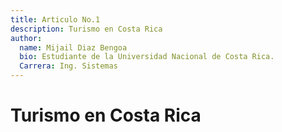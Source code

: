 ```yaml
---
title: Articulo No.1
description: Turismo en Costa Rica
author:
  name: Mijail Diaz Bengoa
  bio: Estudiante de la Universidad Nacional de Costa Rica.
  Carrera: Ing. Sistemas
---
```

# Turismo en Costa Rica
<info-box>
  <template #info-box>
  <center><img src="https://www.larepublica.net/storage/images/2019/08/16/20190816074648.turismo.jpg" width="700" /></center>
  <hr>
    <p>Costa Rica, un pequeño paraíso centroamericano, se ha destacado como un destino turístico de renombre mundial gracias a su asombrosa biodiversidad y su compromiso con la conservación del medio ambiente. Rodeado por el océano Pacífico y el mar Caribe, el país ofrece una variada gama de experiencias costeras que atraen a viajeros de todas partes. Sus playas de arenas blancas y doradas, bordeadas por exuberantes selvas tropicales, son el escenario perfecto para el relax y la aventura.
</p><p>
El turismo en Costa Rica se enmarca en un enfoque sostenible y ecológico, con una vasta red de parques nacionales y reservas biológicas que protegen una rica variedad de hábitats y especies. Desde las tortugas marinas que desovan en las playas hasta las coloridas aves tropicales que revolotean en los bosques, los amantes de la naturaleza encuentran aquí un paraíso de observación y fotografía. El ecoturismo es una parte integral de la experiencia costarricense, y los visitantes tienen la oportunidad de participar en actividades como el senderismo en la selva, el avistamiento de ballenas, el canopy y el rafting en aguas cristalinas.
</p><p>
La diversidad cultural de Costa Rica también brilla en sus comunidades costeras. Tanto en la costa del Pacífico como en la del Caribe, se pueden explorar pueblos pesqueros pintorescos que ofrecen autenticidad local, cocina deliciosa y artesanías únicas. La cultura afrocaribeña en la costa caribeña agrega una dimensión especial a la experiencia, con su música vibrante, danzas tradicionales y festivales animados.
</p><p>
En resumen, el turismo en Costa Rica es una inmersión en la naturaleza virgen y la cultura cautivadora. Ya sea descansando en las playas paradisíacas, aventurándose en la jungla o conectando con las comunidades costeras, los viajeros encuentran un equilibrio perfecto entre la belleza natural y la riqueza cultural en este fascinante destino centroamericano.</p>
  </template>
</info-box>